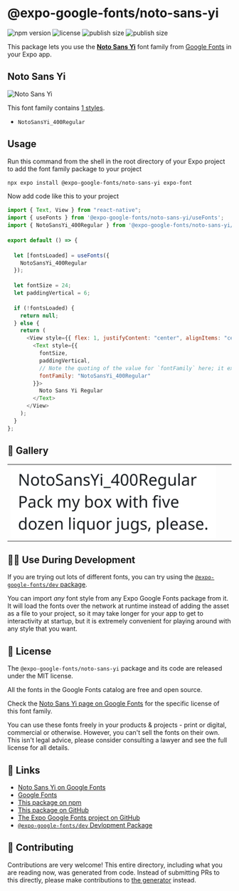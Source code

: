 # @expo-google-fonts/noto-sans-yi

![npm version](https://flat.badgen.net/npm/v/@expo-google-fonts/noto-sans-yi)
![license](https://flat.badgen.net/github/license/expo/google-fonts)
![publish size](https://flat.badgen.net/packagephobia/install/@expo-google-fonts/noto-sans-yi)
![publish size](https://flat.badgen.net/packagephobia/publish/@expo-google-fonts/noto-sans-yi)

This package lets you use the [**Noto Sans Yi**](https://fonts.google.com/specimen/Noto+Sans+Yi) font family from [Google Fonts](https://fonts.google.com/) in your Expo app.

## Noto Sans Yi

![Noto Sans Yi](./font-family.png)

This font family contains [1 styles](#-gallery).

- `NotoSansYi_400Regular`

## Usage

Run this command from the shell in the root directory of your Expo project to add the font family package to your project

```sh
npx expo install @expo-google-fonts/noto-sans-yi expo-font
```

Now add code like this to your project

```js
import { Text, View } from "react-native";
import { useFonts } from '@expo-google-fonts/noto-sans-yi/useFonts';
import { NotoSansYi_400Regular } from '@expo-google-fonts/noto-sans-yi/400Regular';

export default () => {

  let [fontsLoaded] = useFonts({
    NotoSansYi_400Regular
  });

  let fontSize = 24;
  let paddingVertical = 6;

  if (!fontsLoaded) {
    return null;
  } else {
    return (
      <View style={{ flex: 1, justifyContent: "center", alignItems: "center" }}>
        <Text style={{
          fontSize,
          paddingVertical,
          // Note the quoting of the value for `fontFamily` here; it expects a string!
          fontFamily: "NotoSansYi_400Regular"
        }}>
          Noto Sans Yi Regular
        </Text>
      </View>
    );
  }
};
```

## 🔡 Gallery


||||
|-|-|-|
|![NotoSansYi_400Regular](./400Regular/NotoSansYi_400Regular.ttf.png)||||


## 👩‍💻 Use During Development

If you are trying out lots of different fonts, you can try using the [`@expo-google-fonts/dev` package](https://github.com/expo/google-fonts/tree/master/font-packages/dev#readme).

You can import _any_ font style from any Expo Google Fonts package from it. It will load the fonts over the network at runtime instead of adding the asset as a file to your project, so it may take longer for your app to get to interactivity at startup, but it is extremely convenient for playing around with any style that you want.


## 📖 License

The `@expo-google-fonts/noto-sans-yi` package and its code are released under the MIT license.

All the fonts in the Google Fonts catalog are free and open source.

Check the [Noto Sans Yi page on Google Fonts](https://fonts.google.com/specimen/Noto+Sans+Yi) for the specific license of this font family.

You can use these fonts freely in your products & projects - print or digital, commercial or otherwise. However, you can't sell the fonts on their own. This isn't legal advice, please consider consulting a lawyer and see the full license for all details.

## 🔗 Links

- [Noto Sans Yi on Google Fonts](https://fonts.google.com/specimen/Noto+Sans+Yi)
- [Google Fonts](https://fonts.google.com/)
- [This package on npm](https://www.npmjs.com/package/@expo-google-fonts/noto-sans-yi)
- [This package on GitHub](https://github.com/expo/google-fonts/tree/master/font-packages/noto-sans-yi)
- [The Expo Google Fonts project on GitHub](https://github.com/expo/google-fonts)
- [`@expo-google-fonts/dev` Devlopment Package](https://github.com/expo/google-fonts/tree/master/font-packages/dev)

## 🤝 Contributing

Contributions are very welcome! This entire directory, including what you are reading now, was generated from code. Instead of submitting PRs to this directly, please make contributions to [the generator](https://github.com/expo/google-fonts/tree/master/packages/generator) instead.
